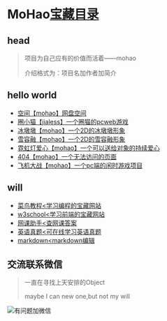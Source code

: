 # MoHao[宝藏目录](https://h539251932.github.io)

## head

> 项目为自己应有的价值而活着——mohao
> 
> 介绍格式为：项目名加作者加简介

## hello world

- [空间【mohao】网盘空间](http://h539251932.ys168.com)
- [圈小猫【jialess】一个圈猫的pcweb游戏](https://xiaojiarun.github.io/mao.html)
- [冰墩墩【mohao】一个2D的冰墩墩形象](https://h539251932.github.io/mohao/bdd.html)
- [雪容融【mohao】一个2D的雪容融形象](https://h539251932.github.io/mohao/xrr.html)
- [霓虹灯爱心【mohao】一个可以送给对象的持续爱心](https://h539251932.github.io/mohao/lovea.html)
- [404【mohao】一个无法访问的页面](https://h539251932.github.io/mohao/404.html)
- [飞机大战【mohao】一个pc端的闲时游戏项目](https://h539251932.github.io/aweb)

## will

- [菜鸟教程<学习编程的宝藏网站](https://www.runoob.com/)
- [w3school<学习前端的宝藏网站](https://www.w3school.com.cn/index.html)
- [网课助手<查网课答案](https://blog.ccsingle.com/)
- [英语真题<可在线学习英语真题](https://zhenti.burningvocabulary.com/)
- [markdown<markdown编辑](https://imzbf.github.io/md-editor-v3/index)

## 交流联系微信

> 一直在寻找上天安排的Object
> 
> maybe I can new one,but not my will

![有问题加微信](https://mohao99.coding.net/p/HH/d/HTML/git/raw/master/%E5%9B%BE%E7%89%87/%E5%BE%AE%E4%BF%A12.jpg?download=true)
